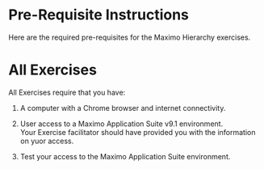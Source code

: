 # Pre-Requisite Instructions

Here are the required pre-requisites for the Maximo Hierarchy exercises.

# All Exercises

All Exercises require that you have:

1.  A computer with a Chrome browser and internet connectivity.

2.  User access to a Maximo Application Suite v9.1 environment.<br>
Your Exercise facilitator should have provided you with the information on yuor access.

3.  Test your access to the Maximo Application Suite environment.